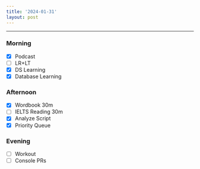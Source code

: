 ```yaml
---
title: '2024-01-31'
layout: post
---
```


---

### Morning

- [x] Podcast
- [ ] LR+LT
- [x] DS Learning
- [x] Database Learning

### Afternoon

- [x] Wordbook 30m
- [ ] IELTS Reading 30m
- [x] Analyze Script
- [x] Priority Queue

### Evening

- [ ] Workout
- [ ] Console PRs
